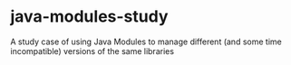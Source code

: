 # java-modules-study
A study case of using Java Modules to manage different (and some time incompatible) versions of the same libraries
